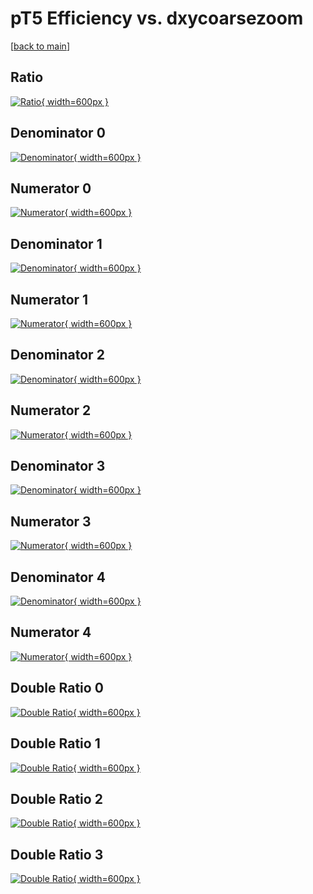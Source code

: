 # pT5 Efficiency vs. dxycoarsezoom

[[back to main](./)]



## Ratio

[![Ratio](../mtv/var/pT5_xtr_0_-1_eff_dxycoarsezoom.png){ width=600px }](../mtv/var/pT5_xtr_0_-1_eff_dxycoarsezoom.pdf)

## Denominator 0

[![Denominator](../mtv/den/pT5_xtr_0_-1_eff_dxycoarsezoom_den0.png){ width=600px }](../mtv/den/pT5_xtr_0_-1_eff_dxycoarsezoom_den0.pdf)

## Numerator 0

[![Numerator](../mtv/num/pT5_xtr_0_-1_eff_dxycoarsezoom_num0.png){ width=600px }](../mtv/num/pT5_xtr_0_-1_eff_dxycoarsezoom_num0.pdf)

## Denominator 1

[![Denominator](../mtv/den/pT5_xtr_0_-1_eff_dxycoarsezoom_den1.png){ width=600px }](../mtv/den/pT5_xtr_0_-1_eff_dxycoarsezoom_den1.pdf)

## Numerator 1

[![Numerator](../mtv/num/pT5_xtr_0_-1_eff_dxycoarsezoom_num1.png){ width=600px }](../mtv/num/pT5_xtr_0_-1_eff_dxycoarsezoom_num1.pdf)

## Denominator 2

[![Denominator](../mtv/den/pT5_xtr_0_-1_eff_dxycoarsezoom_den2.png){ width=600px }](../mtv/den/pT5_xtr_0_-1_eff_dxycoarsezoom_den2.pdf)

## Numerator 2

[![Numerator](../mtv/num/pT5_xtr_0_-1_eff_dxycoarsezoom_num2.png){ width=600px }](../mtv/num/pT5_xtr_0_-1_eff_dxycoarsezoom_num2.pdf)

## Denominator 3

[![Denominator](../mtv/den/pT5_xtr_0_-1_eff_dxycoarsezoom_den3.png){ width=600px }](../mtv/den/pT5_xtr_0_-1_eff_dxycoarsezoom_den3.pdf)

## Numerator 3

[![Numerator](../mtv/num/pT5_xtr_0_-1_eff_dxycoarsezoom_num3.png){ width=600px }](../mtv/num/pT5_xtr_0_-1_eff_dxycoarsezoom_num3.pdf)

## Denominator 4

[![Denominator](../mtv/den/pT5_xtr_0_-1_eff_dxycoarsezoom_den4.png){ width=600px }](../mtv/den/pT5_xtr_0_-1_eff_dxycoarsezoom_den4.pdf)

## Numerator 4

[![Numerator](../mtv/num/pT5_xtr_0_-1_eff_dxycoarsezoom_num4.png){ width=600px }](../mtv/num/pT5_xtr_0_-1_eff_dxycoarsezoom_num4.pdf)

## Double Ratio 0

[![Double Ratio](../mtv/ratio/pT5_xtr_0_-1_eff_dxycoarsezoom_ratio0.png){ width=600px }](../mtv/ratio/pT5_xtr_0_-1_eff_dxycoarsezoom_ratio0.pdf)

## Double Ratio 1

[![Double Ratio](../mtv/ratio/pT5_xtr_0_-1_eff_dxycoarsezoom_ratio1.png){ width=600px }](../mtv/ratio/pT5_xtr_0_-1_eff_dxycoarsezoom_ratio1.pdf)

## Double Ratio 2

[![Double Ratio](../mtv/ratio/pT5_xtr_0_-1_eff_dxycoarsezoom_ratio2.png){ width=600px }](../mtv/ratio/pT5_xtr_0_-1_eff_dxycoarsezoom_ratio2.pdf)

## Double Ratio 3

[![Double Ratio](../mtv/ratio/pT5_xtr_0_-1_eff_dxycoarsezoom_ratio3.png){ width=600px }](../mtv/ratio/pT5_xtr_0_-1_eff_dxycoarsezoom_ratio3.pdf)

